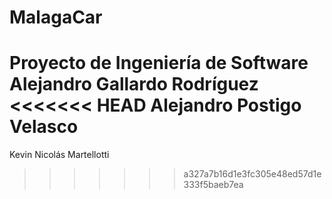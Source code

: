 ﻿# MalagaCar
Proyecto de Ingeniería de Software
Alejandro Gallardo Rodríguez
<<<<<<< HEAD
Alejandro Postigo Velasco
=======
Kevin Nicolás Martellotti
>>>>>>> a327a7b16d1e3fc305e48ed57d1e333f5baeb7ea
